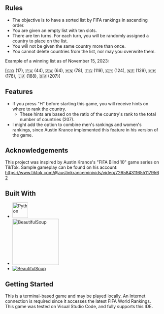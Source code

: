## Rules

* The objective is to have a sorted list by FIFA rankings in ascending order.
* You are given an empty list with ten slots.
* There are ten turns. For each turn, you will be randomly assigned a country to place on the list.
* You will not be given the same country more than once.
* You cannot delete countries from the list, nor may you overwrite them.

Example of a winning list as of November 15, 2023:

\[🇨🇴 (17), 🇵🇦 (44), 🇿🇦 (64), 🇭🇳 (78), 🇹🇬 (119), 🇨🇾 (124), 🇳🇪 (129), 🇰🇭 (178), 🇱🇦 (188), 🇸🇲 (207)]

## Features

* If you press "H" before starting this game, you will receive hints on where to rank the country.
  * These hints are based on the ratio of the country's rank to the total number of countries (207).
* I might add the option to combine men's rankings and women's rankings, since Austin Krance implemented this feature in his version of the game.

## Acknowledgements

This project was inspired by Austin Krance's "FIFA Blind 10" game series on TikTok. Sample gameplay can be found on his account: https://www.tiktok.com/@austinkranceminivids/video/7265843116551179562

## Built With

* [<img src=[Python-logo] alt="Python" width="50"/>](https://www.python.org)
* <img src="https://miro.medium.com/v2/resize:fit:1400/1*tecoiavyUYc6GKveN7wQYg.png" alt="BeautifulSoup" width="150" url=[BeautifulSoup-url]/> 
* [![BeautifulSoup][BeautifulSoup-logo]][BeautifulSoup-url]

## Getting Started

This is a terminal-based game and may be played locally. An Internet connection is required since it accesses the latest FIFA World Rankings. This game was tested on Visual Studio Code, and fully supports this IDE.

<!-- MARKDOWN LINKS & IMAGES -->
<!-- https://www.markdownguide.org/basic-syntax/#reference-style-links -->
[Python-logo]: https://upload.wikimedia.org/wikipedia/commons/thumb/c/c3/Python-logo-notext.svg/438px-Python-logo-notext.svg.png
[Python-url]: https://www.python.org
[BeautifulSoup-logo]: https://miro.medium.com/v2/resize:fit:1400/1*tecoiavyUYc6GKveN7wQYg.png
[BeautifulSoup-url]: https://www.crummy.com/software/BeautifulSoup/#Download
